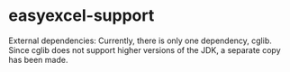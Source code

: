 # easyexcel-support

External dependencies: Currently, there is only one dependency, cglib. Since cglib does not support higher versions of the JDK, a separate copy has been made.